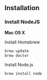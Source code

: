 ## Installation

### Install NodeJS

**Mac OS X**

Install Homebrew

```bash
brew update
brew doctor
```

Install Node.js

```bash
brew install node
```

